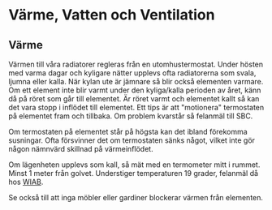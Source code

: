 # Värme, Vatten och Ventilation

## Värme

Värmen till våra radiatorer regleras från en utomhustermostat. Under hösten med
varma dagar och kyligare nätter upplevs ofta radiatorerna som svala, ljumna
eller kalla. När kylan ute är jämnare så blir också elementen varmare. Om ett
element inte blir varmt under den kyliga/kalla perioden av året, känn då på
röret som går till elementet. Är röret varmt och elementet kallt så kan det
vara stopp i inflödet till elementet. Ett tips är att "motionera" termostaten
på elementet fram och tillbaka. Om problem kvarstår så felanmäl till SBC.

Om termostaten på elementet står på högsta kan det ibland förekomma susningar.
Ofta försvinner det om termostaten sänks något, vilket inte gör någon nämnvärd
skillnad på värmeinflödet.

Om lägenheten upplevs som kall, så mät med en termometer mitt i rummet. Minst 1
meter från golvet. Understiger temperaturen 19 grader, felanmäl då hos [WIAB](felanmälan.md).

Se också till att inga möbler eller gardiner blockerar värmen från elementen.
